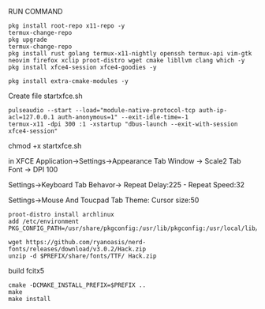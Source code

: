 RUN COMMAND
```
pkg install root-repo x11-repo -y
termux-change-repo
pkg upgrade
termux-change-repo
pkg install rust golang termux-x11-nightly openssh termux-api vim-gtk neovim firefox xclip proot-distro wget cmake libllvm clang which -y
pkg install xfce4-session xfce4-goodies -y

pkg install extra-cmake-modules -y
```
Create file startxfce.sh
```
pulseaudio --start --load="module-native-protocol-tcp auth-ip-acl=127.0.0.1 auth-anonymous=1" --exit-idle-time=-1
termux-x11 -dpi 300 :1 -xstartup "dbus-launch --exit-with-session xfce4-session"
```
chmod +x startxfce.sh


in XFCE
Application->Settings->Appearance
Tab Window -> Scale2 
Tab Font -> DPI 100


Settings->Keyboard
Tab Behavor-> Repeat Delay:225 - Repeat Speed:32

Settings->Mouse And Toucpad
Tab Theme: Cursor size:50

```
proot-distro install archlinux
add /etc/environment
PKG_CONFIG_PATH=/usr/share/pkgconfig:/usr/lib/pkgconfig:/usr/local/lib/pkgconfig
```

```
wget https://github.com/ryanoasis/nerd-fonts/releases/download/v3.0.2/Hack.zip
unzip -d $PREFIX/share/fonts/TTF/ Hack.zip
```

build fcitx5
```
cmake -DCMAKE_INSTALL_PREFIX=$PREFIX ..
make
make install
```
